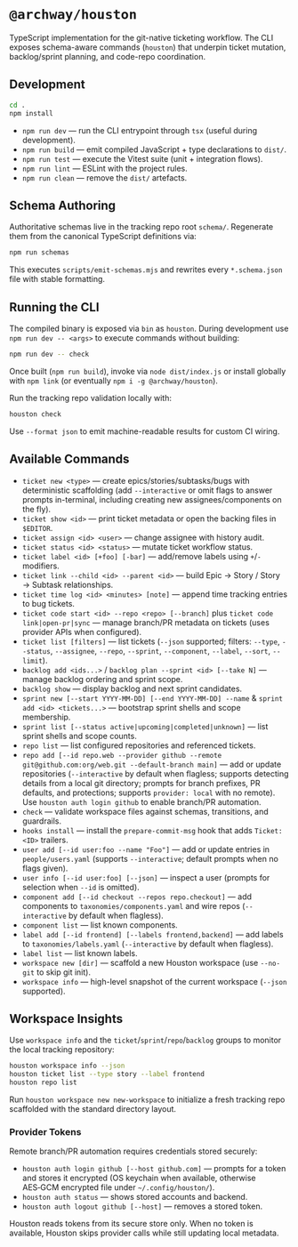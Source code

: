 # `@archway/houston`

TypeScript implementation for the git-native ticketing workflow. The CLI exposes
schema-aware commands (`houston`) that underpin ticket mutation,
backlog/sprint planning, and code-repo coordination.

## Development

```sh
cd .
npm install
```

- `npm run dev` — run the CLI entrypoint through `tsx` (useful during
  development).
- `npm run build` — emit compiled JavaScript + type declarations to `dist/`.
- `npm run test` — execute the Vitest suite (unit + integration flows).
- `npm run lint` — ESLint with the project rules.
- `npm run clean` — remove the `dist/` artefacts.

## Schema Authoring

Authoritative schemas live in the tracking repo root `schema/`. Regenerate them
from the canonical TypeScript definitions via:

```sh
npm run schemas
```

This executes `scripts/emit-schemas.mjs` and rewrites every
`*.schema.json` file with stable formatting.

## Running the CLI

The compiled binary is exposed via `bin` as `houston`. During
development use `npm run dev -- <args>` to execute commands without building:

```sh
npm run dev -- check
```

Once built (`npm run build`), invoke via `node dist/index.js` or install globally
with `npm link` (or eventually `npm i -g @archway/houston`).

Run the tracking repo validation locally with:

```sh
houston check
```

Use `--format json` to emit machine-readable results for custom CI wiring.

## Available Commands

- `ticket new <type>` — create epics/stories/subtasks/bugs with deterministic scaffolding (add `--interactive` or omit flags to answer prompts in-terminal, including creating new assignees/components on the fly).
- `ticket show <id>` — print ticket metadata or open the backing files in `$EDITOR`.
- `ticket assign <id> <user>` — change assignee with history audit.
- `ticket status <id> <status>` — mutate ticket workflow status.
- `ticket label <id> [+foo] [-bar]` — add/remove labels using `+`/`-` modifiers.
- `ticket link --child <id> --parent <id>` — build Epic → Story / Story → Subtask relationships.
- `ticket time log <id> <minutes> [note]` — append time tracking entries to bug tickets.
- `ticket code start <id> --repo <repo> [--branch]` plus `ticket code link|open-pr|sync` — manage branch/PR metadata on tickets (uses provider APIs when configured).
- `ticket list [filters]` — list tickets (`--json` supported; filters: `--type`, `--status`, `--assignee`, `--repo`, `--sprint`, `--component`, `--label`, `--sort`, `--limit`).
- `backlog add <ids...>` / `backlog plan --sprint <id> [--take N]` — manage backlog ordering and sprint scope.
- `backlog show` — display backlog and next sprint candidates.
- `sprint new [--start YYYY-MM-DD] [--end YYYY-MM-DD] --name` & `sprint add <id> <tickets...>` — bootstrap sprint shells and scope membership.
- `sprint list [--status active|upcoming|completed|unknown]` — list sprint shells and scope counts.
- `repo list` — list configured repositories and referenced tickets.
- `repo add [--id repo.web --provider github --remote git@github.com:org/web.git --default-branch main]` — add or update repositories (`--interactive` by default when flagless; supports detecting details from a local git directory; prompts for branch prefixes, PR defaults, and protections; supports `provider: local` with no remote). Use `houston auth login github` to enable branch/PR automation.
- `check` — validate workspace files against schemas, transitions, and guardrails.
- `hooks install` — install the `prepare-commit-msg` hook that adds `Ticket: <ID>` trailers.
- `user add [--id user:foo --name "Foo"]` — add or update entries in `people/users.yaml` (supports `--interactive`; default prompts when no flags given).
- `user info [--id user:foo] [--json]` — inspect a user (prompts for selection when `--id` is omitted).
- `component add [--id checkout --repos repo.checkout]` — add components to `taxonomies/components.yaml` and wire repos (`--interactive` by default when flagless).
- `component list` — list known components.
- `label add [--id frontend] [--labels frontend,backend]` — add labels to `taxonomies/labels.yaml` (`--interactive` by default when flagless).
- `label list` — list known labels.
- `workspace new [dir]` — scaffold a new Houston workspace (use `--no-git` to skip git init).
- `workspace info` — high-level snapshot of the current workspace (`--json` supported).

## Workspace Insights

Use `workspace info` and the `ticket`/`sprint`/`repo`/`backlog` groups to monitor the local tracking repository:

```sh
houston workspace info --json
houston ticket list --type story --label frontend
houston repo list
```

Run `houston workspace new new-workspace` to initialize a fresh tracking repo scaffolded with the standard directory layout.

### Provider Tokens

Remote branch/PR automation requires credentials stored securely:

- `houston auth login github [--host github.com]` — prompts for a token and stores it encrypted (OS keychain when available, otherwise AES‑GCM encrypted file under `~/.config/houston/`).
- `houston auth status` — shows stored accounts and backend.
- `houston auth logout github [--host]` — removes a stored token.

Houston reads tokens from its secure store only. When no token is available, Houston skips provider calls while still updating local metadata.
